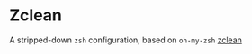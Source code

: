 # Zclean

A stripped-down `zsh` configuration, based on `oh-my-zsh`
[zclean](http://scottstanfield.com/zclean)
